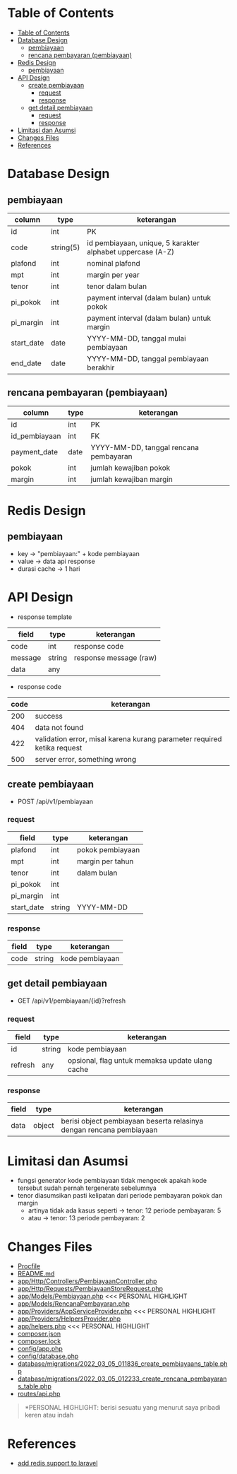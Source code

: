 # Table of Contents
- [Table of Contents](#table-of-contents)
- [Database Design](#database-design)
  - [pembiayaan](#pembiayaan)
  - [rencana pembayaran (pembiayaan)](#rencana-pembayaran-pembiayaan)
- [Redis Design](#redis-design)
  - [pembiayaan](#pembiayaan-1)
- [API Design](#api-design)
  - [create pembiayaan](#create-pembiayaan)
    - [request](#request)
    - [response](#response)
  - [get detail pembiayaan](#get-detail-pembiayaan)
    - [request](#request-1)
    - [response](#response-1)
- [Limitasi dan Asumsi](#limitasi-dan-asumsi)
- [Changes Files](#changes-files)
- [References](#references)

# Database Design
## pembiayaan

| column | type | keterangan |
| --- | --- | --- |
| id | int | PK |
| code | string(5) | id pembiayaan, unique, 5 karakter alphabet uppercase (A-Z) |
| plafond | int | nominal plafond |
| mpt | int | margin per year |
| tenor | int | tenor dalam bulan |
| pi_pokok | int | payment interval (dalam bulan) untuk pokok |
| pi_margin | int | payment interval (dalam bulan) untuk margin |
| start_date | date | YYYY-MM-DD, tanggal mulai pembiayaan |
| end_date | date | YYYY-MM-DD, tanggal pembiayaan berakhir |

## rencana pembayaran (pembiayaan)

| column | type | keterangan |
| --- | --- | --- |
| id | int | PK |
| id_pembiayaan | int | FK |
| payment_date | date | YYYY-MM-DD, tanggal rencana pembayaran |
| pokok | int | jumlah kewajiban pokok |
| margin | int | jumlah kewajiban margin |

# Redis Design

## pembiayaan
- key -> "pembiayaan:" + kode pembiayaan
- value -> data api response
- durasi cache -> 1 hari

# API Design

- response template

| field | type | keterangan |
| --- | --- | --- |
| code | int | response code |
| message | string | response message (raw) |
| data | any |  |

- response code

| code | keterangan |
| --- | --- |
| 200 | success |
| 404 | data not found |
| 422 | validation error, misal karena kurang parameter required ketika request |
| 500 | server error, something wrong |

## create pembiayaan

- POST /api/v1/pembiayaan

### request

| field | type | keterangan |
| --- | --- | --- |
| plafond | int | pokok pembiayaan |
| mpt | int | margin per tahun |
| tenor | int | dalam bulan |
| pi_pokok | int | |
| pi_margin | int | |
| start_date | string | YYYY-MM-DD |

### response

| field | type | keterangan |
| --- | --- | --- |
| code | string | kode pembiayaan |
## get detail pembiayaan

- GET /api/v1/pembiayaan/{id}?refresh

### request

| field | type | keterangan |
| --- | --- | --- |
| id | string | kode pembiayaan |
| refresh | any | opsional, flag untuk memaksa update ulang cache |
### response

| field | type | keterangan |
| --- | --- | --- |
| data | object | berisi object pembiayaan beserta relasinya dengan rencana pembiayaan |

# Limitasi dan Asumsi

- fungsi generator kode pembiayaan tidak mengecek apakah kode tersebut sudah pernah tergenerate sebelumnya
- tenor diasumsikan pasti kelipatan dari periode pembayaran pokok dan margin
  - artinya tidak ada kasus seperti -> tenor: 12 periode pembayaran: 5
  - atau -> tenor: 13 periode pembayaran: 2

# Changes Files

- [Procfile]()
- [README.md]()
- [app/Http/Controllers/PembiayaanController.php]()
- [app/Http/Requests/PembiayaanStoreRequest.php]()
- [app/Models/Pembiayaan.php]() <<< PERSONAL HIGHLIGHT
- [app/Models/RencanaPembayaran.php]()
- [app/Providers/AppServiceProvider.php]() <<< PERSONAL HIGHLIGHT
- [app/Providers/HelpersProvider.php]()
- [app/helpers.php]() <<< PERSONAL HIGHLIGHT
- [composer.json]()
- [composer.lock]()
- [config/app.php]()
- [config/database.php]()
- [database/migrations/2022_03_05_011836_create_pembiayaans_table.php]()
- [database/migrations/2022_03_05_012233_create_rencana_pembayarans_table.php]()
- [routes/api.php]()

> *PERSONAL HIGHLIGHT: berisi sesuatu yang menurut saya pribadi keren atau indah
# References

- [add redis support to laravel](https://devcenter.heroku.com/articles/php-support#using-optional-extensions)
